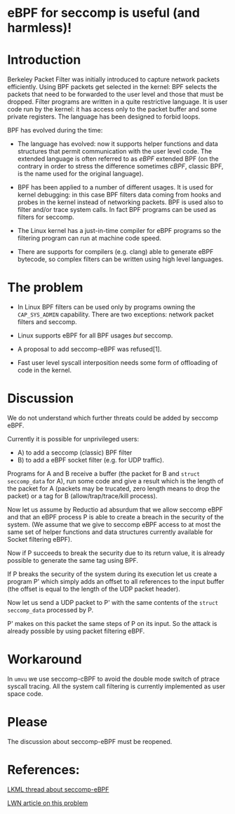 eBPF for seccomp is useful (and harmless)!
=====

# Introduction

Berkeley Packet Filter was initially introduced to capture network packets
efficiently. 
Using BPF packets get selected in the kernel: BPF selects the packets that need
to be forwarded to the user level and those that must be dropped.
Filter programs are written in a quite restrictive language.
It is user code run by the kernel: it has access only to the packet buffer and
some private registers. The language has been designed to forbid loops.

BPF has evolved during the time:

* The language has evolved: now it supports helper functions and data structures
that permit communication with the user level code. The extended language is
often referred to as *eBPF* extended BPF (on the contrary in order to stress
the difference sometimes *cBPF*, classic BPF, is the name used for the original language).

* BPF has been applied to a number of different usages. It is used for kernel debugging:
in this case BPF filters data coming from hooks and probes in the kernel instead
of networking packets. BPF is used also to filter and/or trace system calls.
In fact BPF programs can be used as filters for seccomp.

* The Linux kernel has a just-in-time compiler for eBPF programs so the filtering program
can run at machine code speed.

* There are supports for compilers (e.g. clang) able to generate eBPF bytecode, so
complex filters can be written using high level languages.

# The problem

* In Linux BPF filters can be used only by programs owning the `CAP_SYS_ADMIN` capability.
There are two exceptions: network packet filters and seccomp.

* Linux supports eBPF for all BPF usages *but* seccomp.

* A proposal to add seccomp-eBPF was refused[1].

* Fast user level syscall interposition needs some form of offloading of code
in the kernel.

# Discussion

We  do not understand which further threats could
be added by seccomp eBPF.

Currently it is possible for unprivileged users:

* A) to add a seccomp (classic) BPF filter
* B) to add a eBPF socket filter (e.g. for UDP traffic).

Programs for A and B receive a buffer (the packet for B and `struct seccomp_data` for A),
run some code and give a result which is the length of the packet for A 
(packets may be trucated, zero length
means to drop the packet) or a tag for B (allow/trap/trace/kill process).

Now let us assume by Reductio ad absurdum that we allow seccomp eBPF and that
an eBPF process P is able to create a breach in the security of the system.
(We assume that we give to seccomp eBPF access to at most the same set of helper
functions and data structures currently available for Socket filtering eBPF).

Now if P succeeds to break the security due to its return value, it is already possible
to generate the same tag using BPF.

If P breaks the security  of the system during its execution let us create a program
P' which simply adds an offset to all references to the input buffer
(the offset is equal to the length of the UDP packet header).

Now let us send a UDP packet to P' with the same contents of the `struct seccomp_data`
processed by P.

P' makes on this packet the same steps of P on its input.
So the attack is already possible by using packet filtering eBPF.

# Workaround
In `umvu` we use seccomp-cBPF to avoid the double mode switch of ptrace syscall tracing.
All the system call filtering is currently implemented as user space code.

# Please
The discussion about seccomp-eBPF must be reopened.

# References:

[LKML thread about seccomp-eBPF](https://lore.kernel.org/netdev/20180226072651.GA27045@ircssh-2.c.rugged-nimbus-611.internal/)

[LWN article on this problem](https://lwn.net/Articles/796328/)
